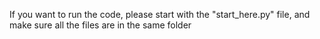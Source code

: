 If you want to run the code, please start with the "start_here.py" file, and make sure all the files are in the same folder
